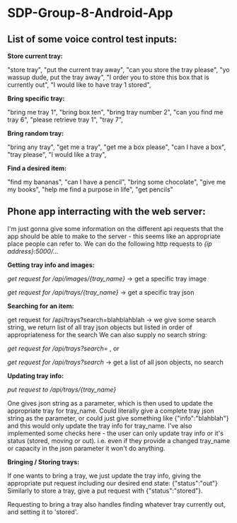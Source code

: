 # SDP-Group-8-Android-App

## List of some voice control test inputs:

**Store current tray:**

"store tray", "put the current tray away", "can you store the tray please", "yo wassup dude, put the tray away", "I order you to store this box that is currently out", "I would like to have tray 1 stored",

**Bring specific tray:**

"bring me tray 1", "bring box ten", "bring tray number 2", "can you find me tray 6", "please retrieve tray 1", "tray 7",
			
**Bring random tray:**		

"bring any tray", "get me a tray", "get me a box please", "can I have a box", "tray please", "I would like a tray",
		
**Find a desired item:**	

"find my bananas", "can I have a pencil", "bring some chocolate", "give me my books", "help me find a purpose in life", "get pencils"


## Phone app interracting with the web server:

I'm just gonna give some information on the different api requests that the app should be able to make to the server - this seems like an appropriate place people can refer to.
We can do the following http requests to *{ip address}:5000/...*

**Getting tray info and images:**


*get request for /api/images/{tray_name}* -> get a specific tray image

*get request for /api/trays/{tray_name}* -> get a specific tray json

**Searching for an item:**

get request for /api/trays?search=blahblahblah -> we give some search string, we return list of all tray json objects but listed in order of appropriateness for the search
We can also supply no search string:

*get request for /api/trays?search=*   , or

*get request for /api/trays?search* -> get a list of all json objects, no search

**Updating tray info:**

*put request to /api/trays/{tray_name}*


One gives json string as a parameter, which is then used to update the appropriate tray for tray_name. Could literally give a complete tray json string as the parameter, or could just give something like {"info":"blahblah"} and this would only update the tray info for tray_name.
I've also implemented some checks here - the user can only update tray info or it's status (stored, moving or out). i.e. even if they provide a changed tray_name or capacity in the json parameter it won't do anything.

**Bringing / Storing trays:**

If one wants to bring a tray, we just update the tray info, giving the appropriate put request including our desired end state: {"status":"out"}
Similarly to store a tray, give a put request with {"status":"stored"}.

Requesting to bring a tray also handles finding whatever tray currently out, and setting it to 'stored'.
